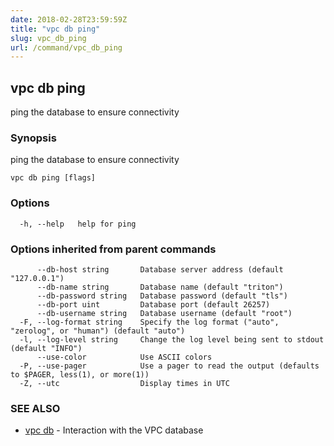 ```yaml
---
date: 2018-02-28T23:59:59Z
title: "vpc db ping"
slug: vpc_db_ping
url: /command/vpc_db_ping
---
```

## vpc db ping

ping the database to ensure connectivity

### Synopsis


ping the database to ensure connectivity

```
vpc db ping [flags]
```

### Options

```
  -h, --help   help for ping
```

### Options inherited from parent commands

```
      --db-host string       Database server address (default "127.0.0.1")
      --db-name string       Database name (default "triton")
      --db-password string   Database password (default "tls")
      --db-port uint         Database port (default 26257)
      --db-username string   Database username (default "root")
  -F, --log-format string    Specify the log format ("auto", "zerolog", or "human") (default "auto")
  -l, --log-level string     Change the log level being sent to stdout (default "INFO")
      --use-color            Use ASCII colors
  -P, --use-pager            Use a pager to read the output (defaults to $PAGER, less(1), or more(1))
  -Z, --utc                  Display times in UTC
```

### SEE ALSO
* [vpc db](/command/vpc_db)	 - Interaction with the VPC database

